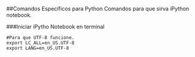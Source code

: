 ##Comandos Específicos para Python
Comandos para que sirva iPython notebook.

###Iniciar iPytho Notebook en terminal
```
#Para que UTF-8 funcione.
export LC_ALL=en_US.UTF-8
export LANG=en_US.UTF-8
```
